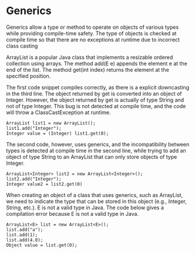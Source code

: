 # Generics


Generics allow a type or method to operate on objects of various types while providing compile-time safety. The type of objects is checked at compile time so that there are no exceptions at runtime due to incorrect class casting 


ArrayList<E> is a popular Java class that implements a resizable ordered collection using arrays. The method add(E e) appends the element e at the end of the list. The method get(int index) returns the element at the specified position.


The first code snippet compiles correctly, as there is a explicit downcasting in the third line. The object returned by get is converted into an object of Integer. However, the object returned by get is actually of type String and not of type Integer. This bug is not detected at compile time, and the code will throw a ClassCastException at runtime. 

```
ArrayList list1 = new ArrayList();
list1.add("Integer");
Integer value = (Integer) list1.get(0);
```

The second code, however, uses generics, and the incompatibility between types is detected at compile time in the second line, while trying to add an object of type String to an ArrayList that can only store objects of type Integer.

```
ArrayList<Integer> list2 = new ArrayList<Integer>();
list2.add("Integer");
Integer value2 = list2.get(0)
```


When creating an object of a class that uses generics, such as ArrayList<E>, we need to indicate the type that can be stored in this object (e.g., Integer, String, etc.). E is not a valid type in Java. The code below gives a compilation error because E is not a valid type in Java.

```
ArrayList<E> list = new ArrayList<E>();
list.add("a");
list.add(1);
list.add(4.0);
Object value = list.get(0);
```
